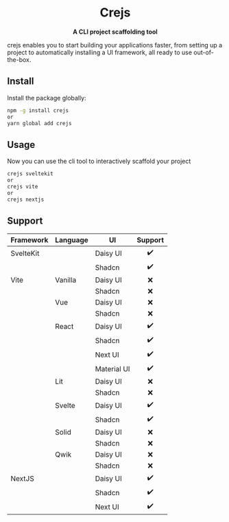 <div align="center">
<h1>Crejs</h1>

**A CLI project scaffolding tool**

</div>

crejs enables you to start building your applications faster,
from setting up a project to automatically installing a UI framework, all ready to use out-of-the-box.

## Install

Install the package globally:

```bash
npm -g install crejs
or
yarn global add crejs
```


## Usage

Now you can use the cli tool to interactively scaffold your project

```bash
crejs sveltekit
or
crejs vite
or
crejs nextjs
```



## Support

|Framework| Language  | UI        |Support|
|---------|-----------|-----------|:-----:|
|SvelteKit|           |Daisy UI   | ✔️    |
|         |           |Shadcn     | ✔️    |
|Vite     |Vanilla    |Daisy UI   | ❌    |
|         |           |Shadcn     | ❌    |
|         |Vue        |Daisy UI   | ❌    |
|         |           |Shadcn     | ❌    |
|         |React      |Daisy UI   | ✔️    |
|         |           |Shadcn     | ✔️    |
|         |           |Next UI    | ✔️    |
|         |           |Material UI| ✔️    |
|         |Lit        |Daisy UI   | ❌    |
|         |           |Shadcn     | ❌    |
|         |Svelte     |Daisy UI   | ✔️    |
|         |           |Shadcn     | ✔️    |
|         |Solid      |Daisy UI   | ❌    |
|         |           |Shadcn     | ❌    |
|         |Qwik       |Daisy UI   | ❌    |
|         |           |Shadcn     | ❌    |
|NextJS   |           |Daisy UI   | ✔️    |
|         |           |Shadcn     | ✔️    |
|         |           |Next UI    | ✔️    |
